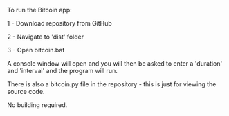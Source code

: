 
To run the Bitcoin app:

1 - Download repository from GitHub

2 - Navigate to 'dist' folder

3 - Open bitcoin.bat

A console window will open and you will then be asked to enter a 'duration' and 'interval' and the program will run.

There is also a bitcoin.py file in the repository - this is just for viewing the source code.

No building required.
